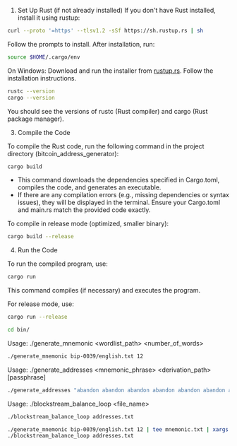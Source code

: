 1. Set Up Rust (if not already installed)
If you don't have Rust installed, install it using rustup:

```bash
curl --proto '=https' --tlsv1.2 -sSf https://sh.rustup.rs | sh
```

Follow the prompts to install. After installation, run:

```bash
source $HOME/.cargo/env
```

On Windows: Download and run the installer from [rustup.rs](https://rustup.rs/). Follow the installation instructions.

```bash
rustc --version
cargo --version
```

You should see the versions of rustc (Rust compiler) and cargo (Rust package manager).



3. Compile the Code

To compile the Rust code, run the following command in the project directory (bitcoin_address_generator):

```bash
cargo build
```

- This command downloads the dependencies specified in Cargo.toml, compiles the code, and generates an executable.
- If there are any compilation errors (e.g., missing dependencies or syntax issues), they will be displayed in the terminal. Ensure your Cargo.toml and main.rs match the provided code exactly.

To compile in release mode (optimized, smaller binary):

```bash
cargo build --release
```

4. Run the Code

To run the compiled program, use:

```bash
cargo run
```

This command compiles (if necessary) and executes the program.

For release mode, use:

```bash
cargo run --release
```




```bash
cd bin/
```
Usage: ./generate_mnemonic <wordlist_path> <number_of_words>
```bash
./generate_mnemonic bip-0039/english.txt 12 
```
Usage: ./generate_addresses <mnemonic_phrase> <derivation_path> [passphrase]
```bash
./generate_addresses "abandon abandon abandon abandon abandon abandon abandon abandon abandon abandon abandon about" "m/44'/0'/0'/0" ""
```
Usage: ./blockstream_balance_loop <file_name>
```bash
./blockstream_balance_loop addresses.txt
```
```bash
./generate_mnemonic bip-0039/english.txt 12 | tee mnemonic.txt | xargs -I {} ./generate_addresses "{}" "m/44'/0'/0'/0" "" | grep address | cut -d ':' -f 2 > addresses.txt
./blockstream_balance_loop addresses.txt
```
